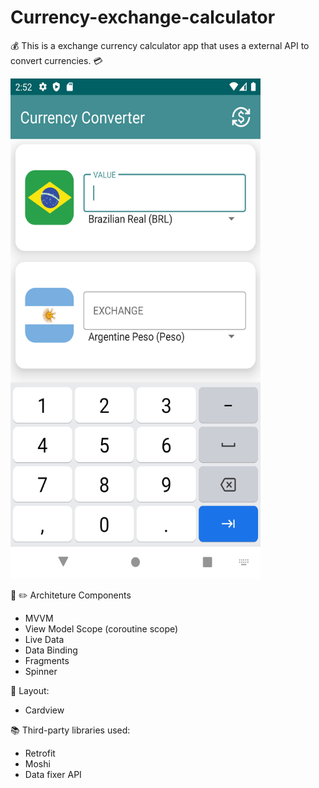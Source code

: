 # Currency-exchange-calculator
:moneybag: This is a exchange currency calculator app that uses a external API to convert currencies. :credit_card:


<img src="https://github.com/lossrodrigo/currency-exchange-calculator/blob/master/Screenshot_20220628_145235.png" alt="alt text" width="400" height="800"> 



:triangular_ruler: :pencil2: Architeture Components
  - MVVM
  - View Model Scope (coroutine scope)
  - Live Data
  - Data Binding
  - Fragments
  - Spinner

:receipt: Layout: 
- Cardview

:books: Third-party libraries used:
  - Retrofit
  - Moshi
  - Data fixer API
